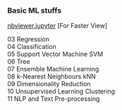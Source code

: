 <h3>Basic ML stuffs</h3>

<a href="https://nbviewer.jupyter.org/github/60d-RA-3Eh/helloML/tree/master/" target="_blank">nbviewer.jupyter</a> [For Faster View]

03 Regression <BR>
04 Classification <BR>
05 Support Vector Machine SVM <BR>
06 Tree <BR>
07 Ensemble Machine Learning <BR>
08 k-Nearest Neighbours kNN <BR>
09 Dimensionality Reduction<BR>
10 Unsupervised Learning Clustering <br>
11 NLP and Text Pre-processing
